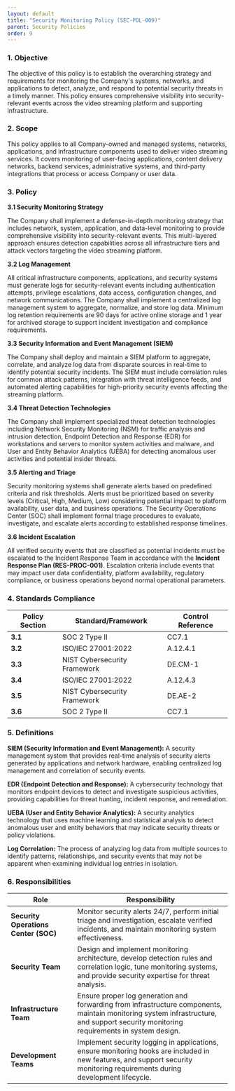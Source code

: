 ```yaml
---
layout: default
title: "Security Monitoring Policy (SEC-POL-009)"
parent: Security Policies
order: 9
---
```


### 1. Objective

The objective of this policy is to establish the overarching strategy and requirements for monitoring the Company's systems, networks, and applications to detect, analyze, and respond to potential security threats in a timely manner. This policy ensures comprehensive visibility into security-relevant events across the video streaming platform and supporting infrastructure.

### 2. Scope

This policy applies to all Company-owned and managed systems, networks, applications, and infrastructure components used to deliver video streaming services. It covers monitoring of user-facing applications, content delivery networks, backend services, administrative systems, and third-party integrations that process or access Company or user data.

### 3. Policy

**3.1 Security Monitoring Strategy**

The Company shall implement a defense-in-depth monitoring strategy that includes network, system, application, and data-level monitoring to provide comprehensive visibility into security-relevant events. This multi-layered approach ensures detection capabilities across all infrastructure tiers and attack vectors targeting the video streaming platform.

**3.2 Log Management**

All critical infrastructure components, applications, and security systems must generate logs for security-relevant events including authentication attempts, privilege escalations, data access, configuration changes, and network communications. The Company shall implement a centralized log management system to aggregate, normalize, and store log data. Minimum log retention requirements are 90 days for active online storage and 1 year for archived storage to support incident investigation and compliance requirements.

**3.3 Security Information and Event Management (SIEM)**

The Company shall deploy and maintain a SIEM platform to aggregate, correlate, and analyze log data from disparate sources in real-time to identify potential security incidents. The SIEM must include correlation rules for common attack patterns, integration with threat intelligence feeds, and automated alerting capabilities for high-priority security events affecting the streaming platform.

**3.4 Threat Detection Technologies**

The Company shall implement specialized threat detection technologies including Network Security Monitoring (NSM) for traffic analysis and intrusion detection, Endpoint Detection and Response (EDR) for workstations and servers to monitor system activities and malware, and User and Entity Behavior Analytics (UEBA) for detecting anomalous user activities and potential insider threats.

**3.5 Alerting and Triage**

Security monitoring systems shall generate alerts based on predefined criteria and risk thresholds. Alerts must be prioritized based on severity levels (Critical, High, Medium, Low) considering potential impact to platform availability, user data, and business operations. The Security Operations Center (SOC) shall implement formal triage procedures to evaluate, investigate, and escalate alerts according to established response timelines.

**3.6 Incident Escalation**

All verified security events that are classified as potential incidents must be escalated to the Incident Response Team in accordance with the **Incident Response Plan (RES-PROC-001)**. Escalation criteria include events that may impact user data confidentiality, platform availability, regulatory compliance, or business operations beyond normal operational parameters.

### 4. Standards Compliance

| **Policy Section** | **Standard/Framework** | **Control Reference** |
| --- | --- | --- |
| **3.1** | SOC 2 Type II | CC7.1 |
| **3.2** | ISO/IEC 27001:2022 | A.12.4.1 |
| **3.3** | NIST Cybersecurity Framework | DE.CM-1 |
| **3.4** | ISO/IEC 27001:2022 | A.12.4.3 |
| **3.5** | NIST Cybersecurity Framework | DE.AE-2 |
| **3.6** | SOC 2 Type II | CC7.1 |

### 5. Definitions

**SIEM (Security Information and Event Management):** A security management system that provides real-time analysis of security alerts generated by applications and network hardware, enabling centralized log management and correlation of security events.

**EDR (Endpoint Detection and Response):** A cybersecurity technology that monitors endpoint devices to detect and investigate suspicious activities, providing capabilities for threat hunting, incident response, and remediation.

**UEBA (User and Entity Behavior Analytics):** A security analytics technology that uses machine learning and statistical analysis to detect anomalous user and entity behaviors that may indicate security threats or policy violations.

**Log Correlation:** The process of analyzing log data from multiple sources to identify patterns, relationships, and security events that may not be apparent when examining individual log entries in isolation.

### 6. Responsibilities

| **Role** | **Responsibility** |
| -------- | -------- |
| **Security Operations Center (SOC)** | Monitor security alerts 24/7, perform initial triage and investigation, escalate verified incidents, and maintain monitoring system effectiveness. |
| **Security Team** | Design and implement monitoring architecture, develop detection rules and correlation logic, tune monitoring systems, and provide security expertise for threat analysis. |
| **Infrastructure Team** | Ensure proper log generation and forwarding from infrastructure components, maintain monitoring system infrastructure, and support security monitoring requirements in system design. |
| **Development Teams** | Implement security logging in applications, ensure monitoring hooks are included in new features, and support security monitoring requirements during development lifecycle. |
